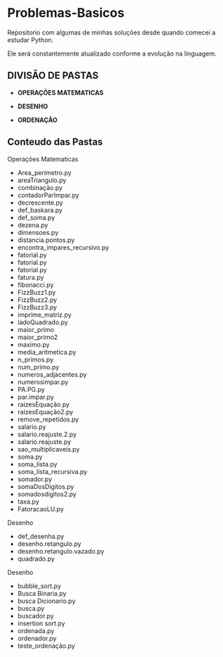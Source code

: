 # Problemas-Basicos

Repositorio com algumas de minhas soluções desde quando comecei a estudar Python.

Ele será constantemente atualizado conforme a evolução na linguagem.


## DIVISÃO DE PASTAS

  - **OPERAÇÕES MATEMATICAS**
  
  - **DESENHO**
  
  - **ORDENAÇÃO**

## Conteudo das Pastas

Operações Matematicas
  - Area_perimetro.py
  - areaTriangulo.py
  - combinação.py
  - contadorParImpar.py
  - decrescente.py 
  - def_baskara.py
  - def_soma.py
  - dezena.py
  - dimensoes.py
  - distancia.pontos.py
  - encontra_impares_recursivo.py
  - fatorial.py
  - fatorial.py
  - fatorial.py
  - fatura.py
  - fibonacci.py 
  - FizzBuzz1.py     
  - FizzBuzz2.py
  - FizzBuzz3.py
  - imprime_matriz.py 
  - ladoQuadrado.py   
  - maior_primo    
  - maior_primo2
  - maximo.py
  - media_aritmetica.py
  - n_primos.py
  - num_primo.py
  - numeros_adjacentes.py
  - numerosimpar.py
  - PA.PG.py
  - par.impar.py
  - raizesEquação.py
  - raizesEquação2.py
  - remove_repetidos.py
  - salario.py
  - salario.reajuste.2.py
  - salario.reajuste.py
  - sao_multiplicaveis.py
  - soma.py
  - soma_lista.py
  - soma_lista_recursiva.py
  - somador.py
  - somaDosDigitos.py
  - somadosdigitos2.py
  - taxa.py
  - FatoracaoLU.py
 
 Desenho
  - def_desenha.py
  - desenho.retangulo.py
  - desenho.retangulo.vazado.py
  - quadrado.py
 
 Desenho
  - bubble_sort.py
  - Busca Binaria.py
  - busca Dicionario.py
  - busca.py
  - buscador.py
  - insertion sort.py
  - ordenada.py
  - ordenador.py
  - teste_ordenação.py
